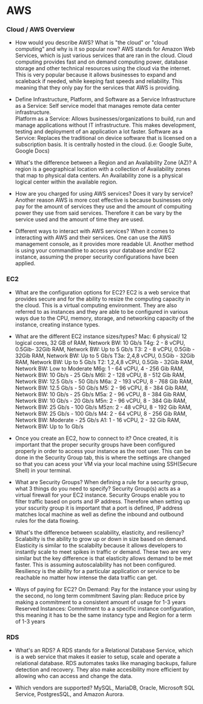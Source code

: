 # AWS

### Cloud / AWS Overview
* How would you describe AWS? What is "the cloud" or "cloud computing" and why is it so popular now?
AWS stands for Amazon Web Services, which is just various services that are ran in the cloud. Cloud computing provides fast and on demand computing power, database storage and other technical resources using the cloud via the internet. This is very popular because it allows businesses to expand and scaleback if needed, while keeping fast speeds and reliability. This meaning that they only pay for the services that AWS is providing.

* Define Infrastructure, Platform, and Software as a Service
Infrastructure as a Service: Self service model that manages remote data center infrastructure.  
Platform as a Service: Allows businesses/organizations to build, run and manage applications without IT infrastructure. This makes development, testing and deployment of an application a lot faster.
Software as a Service: Replaces the traditional on device software that is licensed on a subscription basis. It is centrally hosted in the cloud. (i.e: Google Suite, Google Docs)
 
* What's the difference between a Region and an Availability Zone (AZ)?
 A region is a geographical location with a collection of Availability zones that map to physical data centers. An Availability zone is a physical logical center within the available region. 

* How are you charged for using AWS services? Does it vary by service?
 Another reason AWS is more cost effective is because businesses only pay for the amount of services they use and the amount of compuiting power they use from said services. Therefore it can be vary by the service used and the amount of time they are used.  

* Different ways to interact with AWS services?
When it comes to interacting with AWS and their services. One can use the AWS management console, as it provides more readable UI. Another method is using your commandline to access your database and/or EC2 instance, assuming the proper security configurations have been applied.

### EC2

* What are the configuration options for EC2?
 EC2 is a web service that provides secure and for the ability to resize the computing capacity in the cloud. This is a virtual computing environment. They are also referred to as instances and they are able to be configured in various ways due to the CPU, memory, storage, and networking capacity of the instance, creating instance types.

* What are the different EC2 instance sizes/types?
 Mac: 6 physical/ 12 logical cores, 32 GB of RAM, Network BW: 10 Gb/s
 T4g: 2 - 8 vCPU, 0.5Gib- 32Gib RAM, Network BW: Up to 5 Gb/s
 T3: 2 - 8 vCPU, 0.5Gib - 32Gib RAM, Network BW: Up to 5 Gb/s
 T3a: 2,4,8 vCPU,  0.5Gib - 32Gib RAM, Network BW: Up to 5 Gb/s
 T2: 1,2,4,8 vCPU, 0.5Gib - 32Gib RAM, Network BW: Low to Moderate
 M6g: 1 - 64 vCPU, 4 - 256 Gib RAM, Network BW: 10 Gb/s - 25 Gb/s
 M6I: 2 - 128 vCPU, 8 - 512 Gib RAM, Network BW: 12.5 Gb/s - 50 Gb/s
 M6a: 2 - 193 vCPU, 8 - 768 Gib RAM, Network BW: 12.5 Gb/s - 50 Gb/s
 M5: 2 - 96 vCPU, 8 - 384 Gib RAM, Network BW: 10 Gb/s - 25 Gb/s
 M5a: 2 - 96 vCPU, 8 - 384 Gib RAM, Network BW: 10 Gb/s - 20 Gb/s
 M5n: 2 - 96 vCPU,  8 - 384 Gib RAM, Network BW: 25 Gb/s - 100 Gb/s
 M5zn: 2 - 48 vCPU, 8 - 192 Gib RAM, Network BW: 25 Gb/s - 100 Gb/s
 M4: 2 - 64 vCPU, 8 - 256 Gib RAM, Network BW: Moderate - 25 Gb/s
 A1: 1 - 16 vCPU, 2 - 32 Gib RAM,  Network BW: Up to 1o Gb/s 

* Once you create an EC2, how to connect to it?
 Once created, it is important that the proper security groups have been configured properly in order to access your instance as the root user. This can be done in the Security Group tab, this is where the settings are changed so that you can acess your VM via your local machine using SSH(Secure Shell) in your terminal.

* What are Security Groups? When defining a rule for a security group, what 3 things do you need to specify?
  Security Group(s) acts as a virtual firewall for your EC2 instance. Security Groups enable you to filter traffic based on ports and IP address. Therefore when setting up your sscurity group it is important that a port is defined, IP address matches local machine as well as define the inbound and outbound rules for the data flowing. 

* What's the difference between scalability, elasticity, and resiliency?
 Scalabilty is the ability to grow up or down in size based on demand. Elasticity is similar to the scalabilty because it allows developers to instantly scale to meet spikes in traffic or demand. These two are very similar but the key difference is that elasticity allows demand to be met faster. This is assuming autoscalability has not been configured. Resiliency is the ability for a particular application or service to be reachable no matter how intense the data traffic can get. 

* Ways of paying for EC2?
On Demand: Pay for the instance your using by the second, no long term commitment
Saving plan: Reduce price by making a commitment to a consistent amount of usage for 1-3  years   
Reserved Instances: Commitment to a a specific instance configuration, this meaning it has to be the same instancy type and Region for a term of 1-3 years


### RDS

* What's an RDS?
A RDS stands for a Relational Database Service, which is a web service that makes it easier to setup, scale and operate a relational database. RDS automates tasks like managing backups, failure detection and recovery. They also make accesibility more efficient by allowing who can access and change the data.

* Which vendors are supported?
MySQL, MariaDB, Oracle, Microsoft SQL Service, PostgresSQL, and Amazon Aurora.

